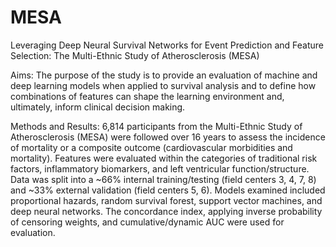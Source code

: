 # MESA
Leveraging Deep Neural Survival Networks for Event Prediction and Feature Selection: The Multi-Ethnic Study of Atherosclerosis (MESA)

Aims: The purpose of the study is to provide an evaluation of machine and deep learning models when applied to survival analysis and to define how combinations of features can shape the learning environment and, ultimately, inform clinical decision making.

Methods and Results: 6,814 participants from the Multi-Ethnic Study of Atherosclerosis (MESA) were followed over 16 years to assess the incidence of mortality or a composite outcome (cardiovascular morbidities and mortality). Features were evaluated within the categories of traditional risk factors, inflammatory biomarkers, and left ventricular function/structure. Data was split into a ~66% internal training/testing (field centers 3, 4, 7, 8) and ~33% external validation (field centers 5, 6). Models examined included proportional hazards, random survival forest, support vector machines, and deep neural networks. The concordance index, applying inverse probability of censoring weights, and cumulative/dynamic AUC were used for evaluation. 
